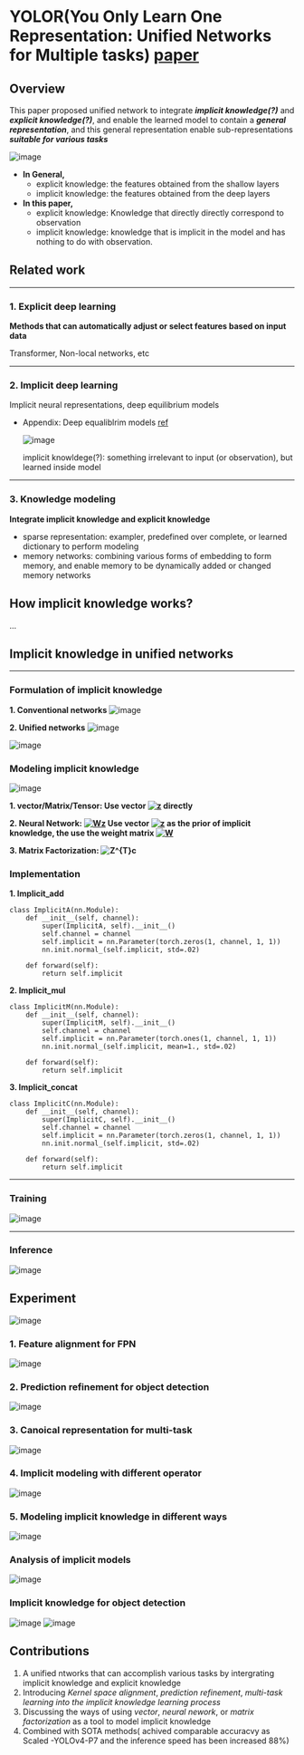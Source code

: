# YOLOR(You Only Learn One Representation: Unified Networks for Multiple tasks) [paper](https://arxiv.org/pdf/2105.04206.pdf)

## Overview

This paper proposed unified network to integrate ***implicit knowledge(?)*** and ***explicit knowledge(?)***, and enable the learned model to contain a ***general representation***, and this general representation enable sub-representations ***suitable for various tasks***

![image](https://user-images.githubusercontent.com/6396598/128137820-e900dd05-5d86-4d98-aa31-cf268ecf79cd.png)

- **In General,**
  - explicit knowledge: the features obtained from the shallow layers
  - implicit knowledge: the features obtained from the deep layers
- **In this paper,**
  - explicit knowledge: Knowledge that directly directly correspond to observation
  - implicit knowledge: knowledge that is implicit in the model and has nothing to do with observation.   

## Related work

-------------------------------------------
### 1. Explicit deep learning
**Methods that can automatically adjust or select features based on input data**

Transformer, Non-local networks, etc

-------------------------------------------
### 2. Implicit deep learning
Implicit neural representations, deep equilibrium models
  
* Appendix: Deep equaliblrim models [ref](http://implicit-layers-tutorial.org/deep_equilibrium_models/)
  
  ![image](https://user-images.githubusercontent.com/6396598/128139581-b1847f7f-e8d9-447d-8851-a3d16ba5e71e.png)

    implicit knowldege(?): something irrelevant to input (or observation), but learned inside model
 
-------------------------------------------
### 3. Knowledge modeling
**Integrate implicit knowledge and explicit knowledge**

- sparse representation: exampler, predefined over complete, or learned dictionary to perform modeling
- memory networks: combining various forms of embedding to form memory, and enable memory to be dynamically added or changed
memory networks

## How implicit knowledge works?
...

## Implicit knowledge in unified networks
-------------------------------------------
### Formulation of implicit knowledge
**1. Conventional networks**
![image](https://user-images.githubusercontent.com/6396598/128148020-2879bf0d-afe8-4fcf-a6b2-bb2640ef048f.png)

**2. Unified networks**
![image](https://user-images.githubusercontent.com/6396598/128151354-7dcbdbde-d8d0-437b-9590-cb69d4418557.png)

![image](https://user-images.githubusercontent.com/6396598/128154517-9f3f918b-6291-4236-bcc4-28844a9ad3cd.png)
 
 ### Modeling implicit knowledge
 ![image](https://user-images.githubusercontent.com/6396598/128267666-738ee006-ef35-4498-9f64-c5a08be0415a.png)

 **1. vector/Matrix/Tensor: Use vector <a href="https://www.codecogs.com/eqnedit.php?latex=z" target="_blank"><img src="https://latex.codecogs.com/gif.latex?z" title="z" /></a> directly**
 
 **2. Neural Network: <a href="https://www.codecogs.com/eqnedit.php?latex=Wz" target="_blank"><img src="https://latex.codecogs.com/gif.latex?Wz" title="Wz" /></a> Use vector <a href="https://www.codecogs.com/eqnedit.php?latex=z" target="_blank"><img src="https://latex.codecogs.com/gif.latex?z" title="z" /></a> as the prior of implicit knowledge, the use the weight matrix <a href="https://www.codecogs.com/eqnedit.php?latex=W" target="_blank"><img src="https://latex.codecogs.com/gif.latex?W" title="W" /></a>**
 
 **3. Matrix Factorization: <img src="https://latex.codecogs.com/gif.latex?Z^{T}c" title="Z^{T}c" />**
### Implementation
**1. Implicit_add**
```
class ImplicitA(nn.Module):
    def __init__(self, channel):
        super(ImplicitA, self).__init__()
        self.channel = channel
        self.implicit = nn.Parameter(torch.zeros(1, channel, 1, 1))
        nn.init.normal_(self.implicit, std=.02)

    def forward(self):
        return self.implicit
```
**2. Implicit_mul**
```
class ImplicitM(nn.Module):
    def __init__(self, channel):
        super(ImplicitM, self).__init__()
        self.channel = channel
        self.implicit = nn.Parameter(torch.ones(1, channel, 1, 1))
        nn.init.normal_(self.implicit, mean=1., std=.02)

    def forward(self):
        return self.implicit
```

**3. Implicit_concat**
```
class ImplicitC(nn.Module):
    def __init__(self, channel):
        super(ImplicitC, self).__init__()
        self.channel = channel
        self.implicit = nn.Parameter(torch.zeros(1, channel, 1, 1))
        nn.init.normal_(self.implicit, std=.02)

    def forward(self):
        return self.implicit
```
-------------------------------------------
### Training
![image](https://user-images.githubusercontent.com/6396598/128272323-ce35c72b-2628-4529-8861-e8432327eb55.png)

-----------------------------------------
### Inference
![image](https://user-images.githubusercontent.com/6396598/128270841-280e9792-6e92-448d-bdca-7eaffe83ed8f.png)
## Experiment
![image](https://user-images.githubusercontent.com/6396598/128281845-c1bf32d5-68fe-4b42-8628-8dda5eb6b8d4.png)
### 1. Feature alignment for FPN
![image](https://user-images.githubusercontent.com/6396598/128271536-703543c2-a3bc-42a2-9bf3-c6ac7782485c.png)
### 2. Prediction refinement for object detection
![image](https://user-images.githubusercontent.com/6396598/128271609-15a236d9-b3cb-482e-9ba9-a0af55d4fa9a.png)
### 3. Canoical representation for multi-task
![image](https://user-images.githubusercontent.com/6396598/128272539-652ab4a6-38c2-4bc5-afe8-26fabfd09a4e.png)
### 4. Implicit modeling with different operator
![image](https://user-images.githubusercontent.com/6396598/128272663-1d7c1079-ea4b-4a2c-8e75-31695c423917.png)
### 5. Modeling implicit knowledge in different ways
![image](https://user-images.githubusercontent.com/6396598/128273615-ad267517-1171-4432-a359-8e164c875471.png)
### Analysis of implicit models
![image](https://user-images.githubusercontent.com/6396598/128273690-09e11ec8-e429-4591-9559-681bbd3a4170.png)
### Implicit knowledge for object detection
![image](https://user-images.githubusercontent.com/6396598/128273729-4539db0e-701d-41d3-98f9-99883fd38fe2.png)
![image](https://user-images.githubusercontent.com/6396598/128282117-718a0e8a-72df-4ca3-8f25-806f01cdab50.png)

## Contributions
1. A unified ntworks that can accomplish various tasks by intergrating implicit knowledge and explicit knowledge
2. Introducing *Kernel space alignment*, *prediction refinement*, *multi-task learning into the implicit knowledge learning process*
3. Discussing the ways of using *vector*, *neural nework*, or *matrix factorization* as a tool to model implicit knowledge
4. Combined with SOTA methods( achived comparable accuracvy as Scaled -YOLOv4-P7 and the inference speed has been increased 88%)
